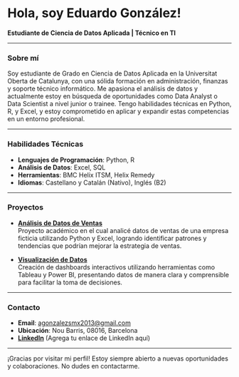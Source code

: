 # Hola, soy Eduardo González!

**Estudiante de Ciencia de Datos Aplicada | Técnico en TI**

---

### Sobre mí

Soy estudiante de Grado en Ciencia de Datos Aplicada en la Universitat Oberta de Catalunya, con una sólida formación en administración, finanzas y soporte técnico informático. Me apasiona el análisis de datos y actualmente estoy en búsqueda de oportunidades como Data Analyst o Data Scientist a nivel junior o trainee. Tengo habilidades técnicas en Python, R, y Excel, y estoy comprometido en aplicar y expandir estas competencias en un entorno profesional.

---

### Habilidades Técnicas

- **Lenguajes de Programación**: Python, R
- **Análisis de Datos**: Excel, SQL
- **Herramientas**: BMC Helix ITSM, Helix Remedy
- **Idiomas**: Castellano y Catalán (Nativo), Inglés (B2)

---

### Proyectos

- **[Análisis de Datos de Ventas](#)**  
  Proyecto académico en el cual analicé datos de ventas de una empresa ficticia utilizando Python y Excel, logrando identificar patrones y tendencias que podrían mejorar la estrategia de ventas.

- **[Visualización de Datos](#)**  
  Creación de dashboards interactivos utilizando herramientas como Tableau y Power BI, presentando datos de manera clara y comprensible para facilitar la toma de decisiones.

---

### Contacto

- **Email**: agonzalezsmx2013@gmail.com
- **Ubicación**: Nou Barris, 08016, Barcelona
- **[LinkedIn](#)** (Agrega tu enlace de LinkedIn aquí)

---

¡Gracias por visitar mi perfil! Estoy siempre abierto a nuevas oportunidades y colaboraciones. No dudes en contactarme.
